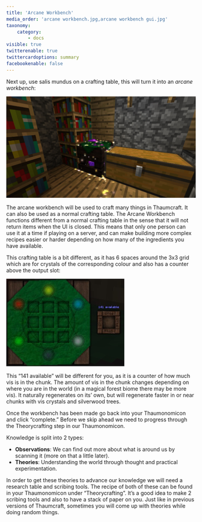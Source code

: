 ```yaml
---
title: 'Arcane Workbench'
media_order: 'arcane workbench.jpg,arcane workbench gui.jpg'
taxonomy:
    category:
        - docs
visible: true
twitterenable: true
twittercardoptions: summary
facebookenable: false
---
```


Next up, use salis mundus on a crafting table, this will turn it into an _arcane workbench_:

![](arcane%20workbench.jpg)

The arcane workbench will be used to craft many things in Thaumcraft. It can also be used as a normal crafting table. The Arcane Workbench functions different from a normal crafting table in the sense that it will not return items when the UI is closed. This means that only one person can use it at a time if playing on a server, and can make building more complex recipes easier or harder depending on how many of the ingredients you have available.

This crafting table is a bit different, as it has 6 spaces around the 3x3 grid which are for crystals of the corresponding colour and also has a counter above the output slot:

![](arcane%20workbench%20gui.jpg)

This “141 available” will be different for you, as it is a counter of how much vis is in the chunk. The amount of vis in the chunk changes depending on where you are in the world (in a magical forest biome there may be more vis). It naturally regenerates on its’ own, but will regenerate faster in or near chunks with vis crystals and silverwood trees.

Once the workbench has been made go back into your Thaumonomicon and click “complete.” Before we skip ahead we need to progress through the Theorycrafting step in our Thaumonomicon. 

Knowledge is split into 2 types:

* **Observations**: We can find out more about what is around us by scanning it (more on that a little later).
* **Theories**: Understanding the world through thought and practical experimentation.

In order to get these theories to advance our knowledge we will need a research table and scribing tools. The recipe of both of these can be found in your Thaumonomicon under “Theorycrafting”. It’s a good idea to make 2 scribing tools and also to have a stack of paper on you. Just like in previous versions of Thaumcraft, sometimes you will come up with theories while doing random things.
